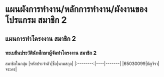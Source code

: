 #	แผนผังการทํางาน/หลักการทํางาน/ผังงานของโปรแกรม	สมาชิก 2
## แผนการทําโครงงาน	สมาชิก 2
### ทะเบยีนประวัตินักศึกษาผู้จัดทำโครงงาน	สมาชิก 2

สมาชิกในกลุ่ม
|รหัสประจำตัว|ชื่อ|นามสกุล|
|:--------:|----|-------|
|65030099|ธัญจิรา|จระคร|

